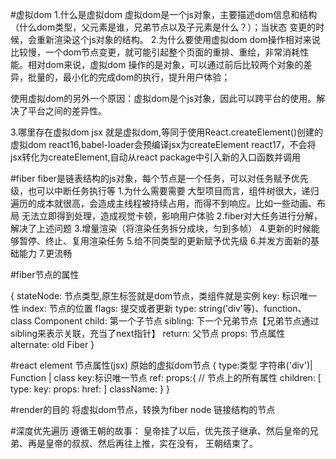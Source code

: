 #虚拟dom
1.什么是虚拟dom
虚拟dom是一个js对象，主要描述dom信息和结构（什么dom类型，父元素是谁，兄弟节点以及子元素是什么？）；当状态
变更的时候，会重新渲染这个js对象的结构。
2.为什么要使用虚拟dom
dom操作相对来说比较慢，一个dom节点变更，就可能引起整个页面的重排、重绘，非常消耗性能。相对dom来说，虚拟dom
操作的是对象，可以通过前后比较两个对象的差异，批量的，最小化的完成dom的执行，提升用户体验；

使用虚拟dom的另外一个原因：虚拟dom是个js对象，因此可以跨平台的使用。解决了平台之间的差异性。

3.哪里存在虚拟dom
jsx 就是虚拟dom,等同于使用React.createElement()创建的虚拟dom
react16,babel-loader会预编译jsx为createElement
react17，不会将jsx转化为createElement,自动从react package中引入新的入口函数并调用

#fiber 
fiber是链表结构的js对象，每个节点是一个任务，可以对任务赋予优先级，也可以中断任务执行等
1.为什么需要需要
大型项目而言，组件树很大，递归遍历的成本就很高，会造成主线程被持续占用，而得不到响应。比如一些动画、布局
无法立即得到处理，造成视觉卡顿，影响用户体验
2.fiber对大任务进行分解，解决了上述问题
3.增量渲染（将渲染任务拆分成块，匀到多帧）
4.更新的时候能够暂停、终止、复用渲染任务
5.给不同类型的更新赋予优先级
6.并发方面新的基础能力
7.更流畅

#fiber节点的属性

{
    stateNode: 节点类型,原生标签就是dom节点，类组件就是实例
    key: 标识唯一性
    index: 节点的位置
    flags: 提交或者更新
    type: string('div'等)、function、class Component
    child: 第一个子节点
    sibling: 下一个兄弟节点【兄弟节点通过sibling来表示关联，充当了next指针】
    return: 父节点
    props: 节点属性
    alternate: old Fiber
}

#react element 节点属性(jsx) 原始的虚拟dom节点
{
    type:类型 字符串('div')| Function | class
    key:标识唯一节点
    ref:
    props:{ // 节点上的所有属性
        children: [
            type: 
            key:
            props:
            href:
        ]
        className:
    }
}

#render的目的
将虚拟dom节点，转换为fiber node 链接结构的节点

#深度优先遍历
遵循王朝的故事： 皇帝挂了以后，优先孩子继承、然后皇帝的兄弟、再是皇帝的叔叔、然后再往上推，实在没有，
王朝结束了。
